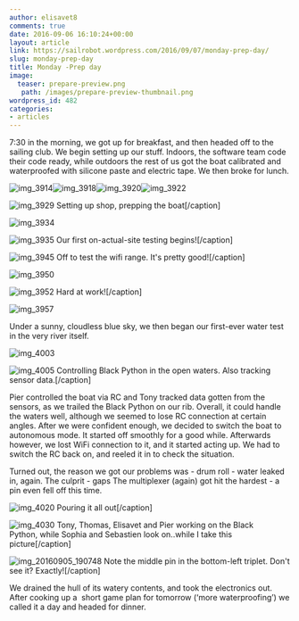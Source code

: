 ```yaml
---
author: elisavet8
comments: true
date: 2016-09-06 16:10:24+00:00
layout: article
link: https://sailrobot.wordpress.com/2016/09/07/monday-prep-day/
slug: monday-prep-day
title: Monday -Prep day
image:
  teaser: prepare-preview.png
   path: /images/prepare-preview-thumbnail.png
wordpress_id: 482
categories:
- articles
---
```


7:30 in the morning, we got up for breakfast, and then headed off to the sailing club. We begin setting up our stuff. Indoors, the software team code their code ready, while outdoors the rest of us got the boat calibrated and waterproofed with silicone paste and electric tape. We then broke for lunch.

![img_3914](https://sailrobot.files.wordpress.com/2016/09/img_3914.jpg)![img_3918](https://sailrobot.files.wordpress.com/2016/09/img_3918.jpg)![img_3920](https://sailrobot.files.wordpress.com/2016/09/img_3920.jpg)![img_3922](https://sailrobot.files.wordpress.com/2016/09/img_3922.jpg)

![img_3929](https://sailrobot.files.wordpress.com/2016/09/img_3929.jpg) Setting up shop, prepping the boat[/caption]

![img_3934](https://sailrobot.files.wordpress.com/2016/09/img_3934.jpg)

![img_3935](https://sailrobot.files.wordpress.com/2016/09/img_3935.jpg) Our first on-actual-site testing begins![/caption]

![img_3945](https://sailrobot.files.wordpress.com/2016/09/img_3945.jpg) Off to test the wifi range. It's pretty good![/caption]

![img_3950](https://sailrobot.files.wordpress.com/2016/09/img_3950.jpg)

![img_3952](https://sailrobot.files.wordpress.com/2016/09/img_3952.jpg) Hard at work![/caption]

![img_3957](https://sailrobot.files.wordpress.com/2016/09/img_3957.jpg)



Under a sunny, cloudless blue sky, we then began our first-ever water test in the very river itself.

![img_4003](https://sailrobot.files.wordpress.com/2016/09/img_4003.jpg)

![img_4005](https://sailrobot.files.wordpress.com/2016/09/img_4005.jpg) Controlling Black Python in the open waters. Also tracking sensor data.[/caption]

Pier controlled the boat via RC and Tony tracked data gotten from the sensors, as we trailed the Black Python on our rib. Overall, it could handle the waters well, although we seemed to lose RC connection at certain angles. After we were confident enough, we decided to switch the boat to autonomous mode. It started off smoothly for a good while. Afterwards however, we lost WiFi connection to it, and it started acting up. We had to switch the RC back on, and reeled it in to check the situation.

Turned out, the reason we got our problems was - drum roll - water leaked in, again. The culprit - gaps The multiplexer (again) got hit the hardest - a pin even fell off this time.

![img_4020](https://sailrobot.files.wordpress.com/2016/09/img_4020.jpg) Pouring it all out[/caption]

![img_4030](https://sailrobot.files.wordpress.com/2016/09/img_4030.jpg) Tony, Thomas, Elisavet and Pier working on the Black Python, while Sophia and Sebastien look on..while I take this picture[/caption]

![img_20160905_190748](https://sailrobot.files.wordpress.com/2016/09/img_20160905_190748.jpg) Note the middle pin in the bottom-left triplet. Don't see it? Exactly![/caption]

We drained the hull of its watery contents, and took the electronics out. After cooking up a  short game plan for tomorrow (‘more waterproofing’) we called it a day and headed for dinner.
